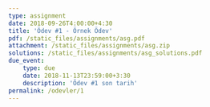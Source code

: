 ```yaml
---
type: assignment
date: 2018-09-26T4:00:00+4:30
title: 'Ödev #1 - Örnek Ödev'
pdf: /static_files/assignments/asg.pdf
attachment: /static_files/assignments/asg.zip
solutions: /static_files/assignments/asg_solutions.pdf
due_event: 
    type: due
    date: 2018-11-13T23:59:00+3:30
    description: 'Ödev #1 son tarih'
permalink: /odevler/1 
---
```

